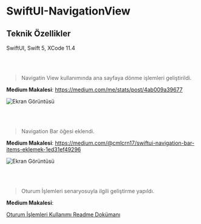 # SwiftUI-NavigationView

## Teknik Özellikler ##

SwiftUI, Swift 5, XCode 11.4 

<br />

<br />


> Navigatin View kullanımında ana sayfaya dönme işlemleri geliştirildi.

**Medium Makalesi**: https://medium.com/me/stats/post/4ab009a39677

![Ekran Görüntüsü](https://github.com/cmlcrn17/SwiftUI-NavigationView/blob/master/SwiftUI-NavigationView.gif)

<br />

<br />



> Navigation Bar öğesi eklendi.

**Medium Makalesi**: https://medium.com/@cmlcrn17/swiftui-navigation-bar-items-eklemek-1ed31ef49296

![Ekran Görüntüsü](https://github.com/cmlcrn17/SwiftUI-NavigationView/blob/master/SwiftUI-NavBarItems.gif)

<br />

<br />


> Oturum İşlemleri senaryosuyla ilgili geliştirme yapıldı.

**Medium Makalesi**: 

[Oturum İşlemleri Kullanımı Readme Dokümanı](https://github.com/cmlcrn17/SwiftUI-NavigationView/blob/master/OturumIslemleriGorselleri/README.md)

<br />

<br />
